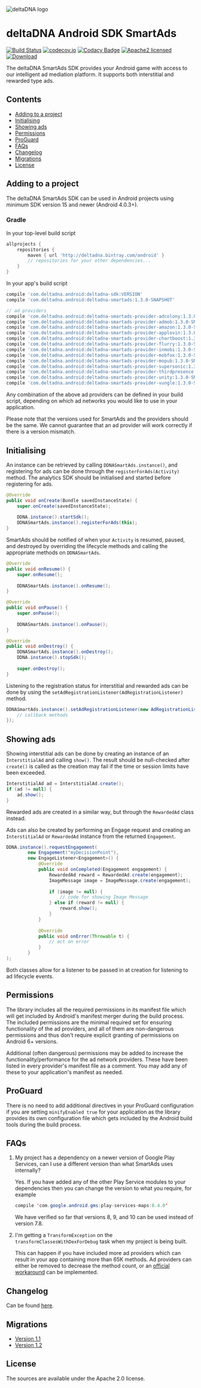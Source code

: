 ![deltaDNA logo](https://deltadna.com/wp-content/uploads/2015/06/deltadna_www@1x.png)

# deltaDNA Android SDK SmartAds
[![Build Status](https://travis-ci.org/deltaDNA/android-smartads-sdk.svg)](https://travis-ci.org/deltaDNA/android-smartads-sdk)
[![codecov.io](https://codecov.io/github/deltaDNA/android-smartads-sdk/coverage.svg)](https://codecov.io/github/deltaDNA/android-smartads-sdk)
[![Codacy Badge](https://api.codacy.com/project/badge/grade/438f868ae71a444b8a1f8ebce32c3176)](https://www.codacy.com/app/deltaDNA/android-smartads-sdk)
[![Apache2 licensed](https://img.shields.io/badge/license-Apache-blue.svg)](./LICENSE.txt)
[![Download](https://api.bintray.com/packages/deltadna/android/deltadna-smartads/images/download.svg)](https://bintray.com/deltadna/android/deltadna-smartads/_latestVersion)

The deltaDNA SmartAds SDK provides your Android game with access to our intelligent ad mediation platform.  It supports both interstitial and rewarded type ads.

## Contents
* [Adding to a project](#adding-to-a-project)
* [Initialising](#initialising)
* [Showing ads](#showing-ads)
* [Permissions](#permissions)
* [ProGuard](#proguard)
* [FAQs](#faqs)
* [Changelog](#changelog)
* [Migrations](#migrations)
* [License](#license)

## Adding to a project
The deltaDNA SmartAds SDK can be used in Android projects using minimum SDK version 15 and newer (Android 4.0.3+).

### Gradle
In your top-level build script
```groovy
allprojects {
    repositories {
        maven { url 'http://deltadna.bintray.com/android' }
        // repositories for your other dependencies...
    }
}
```
In your app's build script
```groovy
compile 'com.deltadna.android:deltadna-sdk:VERSION'
compile 'com.deltadna.android:deltadna-smartads:1.3.0-SNAPSHOT'

// ad providers
compile 'com.deltadna.android:deltadna-smartads-provider-adcolony:1.3.0-SNAPSHOT'
compile 'com.deltadna.android:deltadna-smartads-provider-admob:1.3.0-SNAPSHOT'
compile 'com.deltadna.android:deltadna-smartads-provider-amazon:1.3.0-SNAPSHOT'
compile 'com.deltadna.android:deltadna-smartads-provider-applovin:1.3.0-SNAPSHOT'
compile 'com.deltadna.android:deltadna-smartads-provider-chartboost:1.3.0-SNAPSHOT'
compile 'com.deltadna.android:deltadna-smartads-provider-flurry:1.3.0-SNAPSHOT'
compile 'com.deltadna.android:deltadna-smartads-provider-inmobi:1.3.0-SNAPSHOT'
compile 'com.deltadna.android:deltadna-smartads-provider-mobfox:1.3.0-SNAPSHOT'
compile 'com.deltadna.android:deltadna-smartads-provider-mopub:1.3.0-SNAPSHOT'
compile 'com.deltadna.android:deltadna-smartads-provider-supersonic:1.3.0-SNAPSHOT'
compile 'com.deltadna.android:deltadna-smartads-provider-thirdpresence:1.3.0-SNAPSHOT'
compile 'com.deltadna.android:deltadna-smartads-provider-unity:1.3.0-SNAPSHOT'
compile 'com.deltadna.android:deltadna-smartads-provider-vungle:1.3.0-SNAPSHOT'
```
Any combination of the above ad providers can be defined in your build script, depending on which ad networks you would like to use in your application.

Please note that the versions used for SmartAds and the providers should be the same. We cannot guarantee that an ad provider will work correctly if there is a version mismatch.

## Initialising
An instance can be retrieved by calling `DDNASmartAds.instance()`, and registering for ads can be done through the `registerForAds(Activity)` method. The analytics SDK should be initialised and started before registering for ads.
```java
@Override
public void onCreate(Bundle savedInstanceState) {
    super.onCreate(savedInstanceState);
    
    DDNA.instance().startSdk();
    DDNASmartAds.instance().registerForAds(this);
}
```

SmartAds should be notified of when your `Activity` is resumed, paused, and destroyed by overriding the lifecycle methods and calling the appropriate methods on `DDNASmartAds`.
```java
@Override
public void onResume() {
    super.onResume();
    
    DDNASmartAds.instance().onResume();
}

@Override
public void onPause() {
    super.onPause();
    
    DDNASmartAds.instance().onPause();
}

@Override
public void onDestroy() {
    DDNASmartAds.instance().onDestroy();
    DDNA.instance().stopSdk();
    
    super.onDestroy();
}
```

Listening to the registration status for interstitial and rewarded ads can be done by using the `setAdRegistrationListener(AdRegistrationListener)` method.
```java
DDNASmartAds.instance().setAdRegistrationListener(new AdRegistrationListener() {
    // callback methods
});
```

## Showing ads
Showing interstitial ads can be done by creating an instance of an `InterstitialAd` and calling `show()`. The result should be null-checked after `create()` is called as the creation may fail if the time or session limits have been exceeded.
```java
InterstitialAd ad = InterstitialAd.create();
if (ad != null) {
    ad.show();
}
```
Rewarded ads are created in a similar way, but through the `RewardedAd` class instead.

Ads can also be created by performing an Engage request and creating an `InterstitialAd` or `RewardedAd` instance from the returned `Engagement`.
```java
DDNA.instance().requestEngagement(
        new Engagement("myDecisionPoint"),
        new EngageListener<Engagement>() {
            @Override
            public void onCompleted(Engagement engagement) {
                RewardedAd reward = RewardedAd.create(engagement);
                ImageMessage image = ImageMessage.create(engagement);
                
                if (image != null) {
                    // code for showing Image Message
                } else if (reward != null) {
                    reward.show();
                }
            }
            
            @Override
            public void onError(Throwable t) {
                // act on error
            }
        }
);
```

Both classes allow for a listener to be passed in at creation for listening to ad lifecycle events.

## Permissions
The library includes all the required permissions in its manifest file which will get included by Android's manifest merger during the build process. The included permissions are the minimal required set for ensuring functionality of the ad providers, and all of them are non-dangerous permissions and thus don't require explicit granting of permissions on Android 6+ versions.

Additional (often dangerous) permissions may be added to increase the functionality/performance for the ad network providers. These have been listed in every provider's manifest file as a comment. You may add any of these to your application's manifest as needed.

## ProGuard
There is no need to add additional directives in your ProGuard configuration if you are setting `minifyEnabled true` for your application as the library provides its own configuration file which gets included by the Android build tools during the build process.

## FAQs
1.  My project has a dependency on a newer version of Google Play Services, can I use a different version than what SmartAds uses internally?
    
    Yes. If you have added any of the other Play Service modules to your dependencies then you can change the version to what you require, for example
    ```java
    compile 'com.google.android.gms:play-services-maps:8.4.0'
    ```
    We have verified so far that versions 8, 9, and 10 can be used instead of version 7.8.
2.  I'm getting a `TransformException` on the `transformClassesWithDexForDebug` task when my project is being built.
    
    This can happen if you have included more ad providers which can result in your app containing more than 65K methods. Ad providers can either be removed to decrease the method count, or an [official workaround](http://developer.android.com/tools/building/multidex.html#mdex-gradle) can be implemented.

## Changelog
Can be found [here](CHANGELOG.md).

## Migrations
* [Version 1.1](docs/migrations/1.1.md)
* [Version 1.2](docs/migrations/1.2.md)

## License
The sources are available under the Apache 2.0 license.
